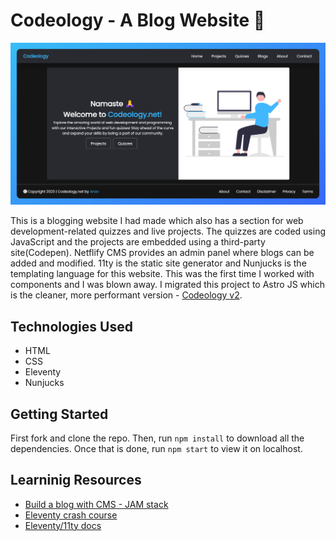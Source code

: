 # Codeology - A Blog Website 📝

![hero](https://github.com/anav5704/codeology/blob/main/docs/codeology.png)

This is a blogging website I had made which also has a section for web development-related quizzes and live projects. The quizzes are coded using JavaScript and the projects are embedded using a third-party site(Codepen). Netflify CMS provides an admin panel where blogs can be added and modified. 11ty is the static site generator and Nunjucks is the templating language for this website. This was the first time I worked with components and I was blown away. I migrated this project to Astro JS which is the cleaner, more performant version - [Codeology v2](https://github.com/anav5704/Codeology-v2).

## Technologies Used

- HTML
- CSS
- Eleventy
- Nunjucks

## Getting Started

First fork and clone the repo. Then, run ```npm install``` to download all the dependencies. Once that is done, run ```npm start``` to view it on localhost.

## Learninig Resources

- [Build a blog with CMS - JAM stack](https://www.youtube.com/watch?v=4wD00RT6d-g)
- [Eleventy crash course](https://youtube.com/playlist?list=PLtLXFsdHI8JTwScHvB924dY3PNwNJjjuW&si=D4YxvFcmwvOW28cV)
- [Eleventy/11ty docs](https://www.11ty.dev/docs/get-started/)


